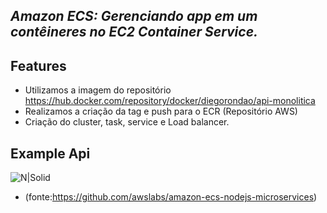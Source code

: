 ## _Amazon ECS: Gerenciando app em um contêineres no EC2 Container Service._

## Features

- Utilizamos a imagem do repositório https://hub.docker.com/repository/docker/diegorondao/api-monolitica
- Realizamos a criação da tag e push para o ECR (Repositório AWS)
- Criação do cluster, task, service e Load balancer.

## Example Api

![N|Solid](https://github.com/awslabs/amazon-ecs-nodejs-microservices/raw/master/images/monolithic-containers.png)

- (fonte:https://github.com/awslabs/amazon-ecs-nodejs-microservices)
